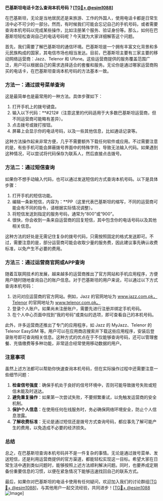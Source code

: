 **巴基斯坦电话卡怎么查询本机号码？[[TG💪+ @esim1088](https://t.me/s/esim1088)]**

在巴基斯坦，无论是当地居民还是来旅游、工作的外国人，使用电话卡都是日常生活中必不可少的一部分。然而，有时候我们可能会忘记自己的手机号码，或者需要查询本机号码以完成某些操作，比如注册某个服务、验证身份等。那么，如何在巴基斯坦轻松查询自己的电话号码呢？今天就为大家详细解答这个问题。

首先，我们需要了解巴基斯坦的通信环境。巴基斯坦是一个拥有丰富文化背景和多元民族构成的国家，其电信市场也相当发达。目前，巴基斯坦主要有三家主要的移动网络运营商：Jazz、Telenor 和 Ufone。这些运营商提供的服务覆盖范围广泛，用户可以根据自己的需求选择适合的套餐和服务。无论你是通过哪家运营商购买的电话卡，在巴基斯坦查询本机号码的方法基本一致。

### 方法一：通过拨号菜单查询

这是最简单也是最常用的一种方法。具体步骤如下：

1. 打开手机上的拨号键盘。
2. 输入以下代码：**#212#（注意这里的代码适用于大多数巴基斯坦运营商，但不同运营商可能略有差异）。
3. 点击拨号或拨打按钮。
4. 屏幕上会显示你的电话号码，以及一些其他信息，比如通话记录等。

这种方法操作起来非常方便，几乎不需要额外下载任何软件或应用。不过需要注意的是，有些手机可能会屏蔽拨号界面中的特殊字符，导致无法输入代码。如果遇到这种情况，可以尝试将代码保存为联系人，然后直接点击拨号。

### 方法二：通过短信查询

如果你不想手动输入代码，也可以通过发送短信的方式查询本机号码。以下是具体步骤：

1. 打开手机的短信功能。
2. 编辑一条新短信，内容为：**PP（这里代表巴基斯坦的缩写，不同的运营商可能会有不同的指令，请根据实际情况调整）。
3. 将短信发送到指定的服务号码，通常为“800”或“900”。
4. 很快，你会收到一条来自运营商的回复短信，其中包含你的电话号码以及其他相关信息。

这种方法的好处是无需记住复杂的拨号代码，只需按照固定的格式发送即可。不过，需要注意的是，部分运营商可能会收取少量的服务费，因此建议事先确认收费标准，以免产生不必要的费用。

### 方法三：通过运营商官网或APP查询

随着互联网技术的发展，越来越多的运营商推出了官方网站和手机应用程序，方便用户随时随地查询自己的账户信息。对于巴基斯坦的用户来说，可以通过以下方式查询本机号码：

1. 访问对应运营商的官方网站。例如，Jazz 的官网地址为 www.jazz.com.pk，Telenor 的官网地址为 www.telenor.com.pk。
2. 登录个人账户。如果尚未注册账户，需要先进行注册并绑定手机号码。
3. 在个人中心页面中找到“我的号码”或类似的选项，即可查看自己的本机号码。

此外，许多运营商还推出了专门的应用程序，如 Jazz 的 MyJazz、Telenor 的 Telenor EasySIM 等。用户可以在应用商店搜索并下载这些应用程序，安装后登录账号即可查询相关信息。这种方式的优点在于不仅能够查询号码，还可以管理套餐、充值缴费等多种功能，非常适合经常使用移动数据的用户。

### 注意事项

虽然上述方法都可以帮助你快速查询本机号码，但在实际操作过程中还需要注意一些细节问题：

1. **检查信号强度**：确保手机处于良好的信号环境中，否则可能导致拨号失败或短信未能及时送达。
2. **避免重复操作**：如果第一次尝试失败，不要频繁重试，以免触发运营商的安全机制。
3. **保护个人信息**：在使用任何在线服务时，务必确保网络环境安全，防止个人信息泄露。
4. **了解收费标准**：无论是通过短信还是拨号方式查询号码，都应事先了解可能产生的费用，以免造成不必要的经济损失。

### 总结

总之，在巴基斯坦查询本机号码并不是一件复杂的事情。无论是通过拨号菜单、发送短信，还是利用运营商提供的官方渠道，都能轻松实现这一目标。希望大家在日常生活中遇到类似问题时，能够按照上述方法顺利解决问题。同时，也要养成定期备份重要信息的习惯，以便在紧急情况下能够迅速找回自己的联系方式。

最后，如果你对巴基斯坦的电话卡使用有任何疑问，欢迎加入我们的讨论群组[[TG💪+ @esim1088](https://t.me/s/esim1088)]，与其他用户一起交流经验，共同进步！[[TG💪+ @esim1088](https://t.me/s/esim1088) ![Image](https://i.postimg.cc/4NQfJmqS/Snipaste-2025-05-13-00-14-12.png)]